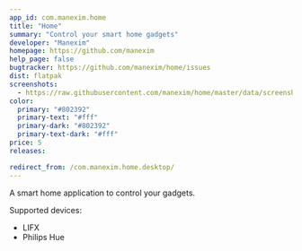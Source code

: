 ```yaml
---
app_id: com.manexim.home
title: "Home"
summary: "Control your smart home gadgets"
developer: "Manexim"
homepage: https://github.com/manexim
help_page: false
bugtracker: https://github.com/manexim/home/issues
dist: flatpak
screenshots:
  - https://raw.githubusercontent.com/manexim/home/master/data/screenshots/000.png
color:
  primary: "#802392"
  primary-text: "#fff"
  primary-dark: "#802392"
  primary-text-dark: "#fff"
price: 5
releases:

redirect_from: /com.manexim.home.desktop/
---
```


<p>A smart home application to control your gadgets.</p>
<p>Supported devices:</p>
<ul>
<li>LIFX</li>
<li>Philips Hue</li>
</ul>